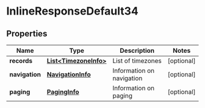 
# InlineResponseDefault34

## Properties
Name | Type | Description | Notes
------------ | ------------- | ------------- | -------------
**records** | [**List&lt;TimezoneInfo&gt;**](TimezoneInfo.md) | List of timezones |  [optional]
**navigation** | [**NavigationInfo**](NavigationInfo.md) | Information on navigation |  [optional]
**paging** | [**PagingInfo**](PagingInfo.md) | Information on paging |  [optional]



